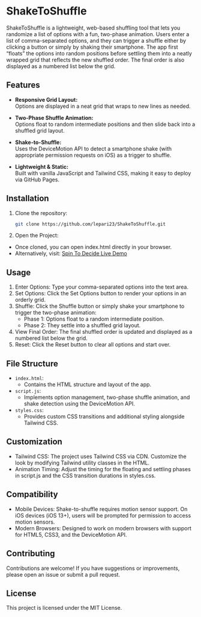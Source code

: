 # ShakeToShuffle

ShakeToShuffle is a lightweight, web-based shuffling tool that lets you randomize a list of options with a fun, two-phase animation. Users enter a list of comma-separated options, and they can trigger a shuffle either by clicking a button or simply by shaking their smartphone. The app first “floats” the options into random positions before settling them into a neatly wrapped grid that reflects the new shuffled order. The final order is also displayed as a numbered list below the grid.

## Features

- **Responsive Grid Layout:**  
  Options are displayed in a neat grid that wraps to new lines as needed.

- **Two-Phase Shuffle Animation:**  
  Options float to random intermediate positions and then slide back into a shuffled grid layout.

- **Shake-to-Shuffle:**  
  Uses the DeviceMotion API to detect a smartphone shake (with appropriate permission requests on iOS) as a trigger to shuffle.

- **Lightweight & Static:**  
  Built with vanilla JavaScript and Tailwind CSS, making it easy to deploy via GitHub Pages.

## Installation

1. Clone the repository:

   ```bash
   git clone https://github.com/lepari23/ShakeToShuffle.git
   ```

2. Open the Project:
- Once cloned, you can open index.html directly in your browser.
- Alternatively, visit: [Spin To Decide Live Demo](https://lepari23.github.io/ShakeToShuffle/)


## Usage
1.	Enter Options:
    Type your comma-separated options into the text area.
2.	Set Options:
    Click the Set Options button to render your options in an orderly grid.
3.	Shuffle:
    Click the Shuffle button or simply shake your smartphone to trigger the two-phase animation:
    * Phase 1: Options float to a random intermediate position.
    * Phase 2: They settle into a shuffled grid layout.
4.	View Final Order:
    The final shuffled order is updated and displayed as a numbered list below the grid.
5.	Reset:
    Click the Reset button to clear all options and start over.

## File Structure
* `index.html`:
    * Contains the HTML structure and layout of the app.
* `script.js`:
    * Implements option management, two-phase shuffle animation, and shake detection using the DeviceMotion API.
* `styles.css`:
    * Provides custom CSS transitions and additional styling alongside Tailwind CSS.

## Customization
* Tailwind CSS:
    The project uses Tailwind CSS via CDN. Customize the look by modifying Tailwind utility classes in the HTML.
* Animation Timing:
    Adjust the timing for the floating and settling phases in script.js and the CSS transition durations in styles.css.

## Compatibility
* Mobile Devices:
    Shake-to-shuffle requires motion sensor support. On iOS devices (iOS 13+), users will be prompted for permission to access motion sensors.
* Modern Browsers:
    Designed to work on modern browsers with support for HTML5, CSS3, and the DeviceMotion API.

## Contributing
Contributions are welcome! If you have suggestions or improvements, please open an issue or submit a pull request.

## License
This project is licensed under the MIT License.